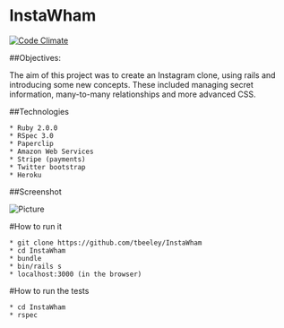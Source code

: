 InstaWham
=========

[![Code Climate](https://codeclimate.com/github/tbeeley/InstaNam/badges/gpa.svg)](https://codeclimate.com/github/tbeeley/InstaNam)

##Objectives:

The aim of this project was to create an Instagram clone, using rails and introducing some new concepts. These included managing secret information, many-to-many relationships and more advanced CSS. 

##Technologies  

    * Ruby 2.0.0
    * RSpec 3.0
    * Paperclip
    * Amazon Web Services
    * Stripe (payments)
    * Twitter bootstrap
    * Heroku

##Screenshot

![Picture](./InstaWham/app/assets/screenshot.png)

#How to run it

	* git clone https://github.com/tbeeley/InstaWham
	* cd InstaWham
	* bundle
	* bin/rails s
	* localhost:3000 (in the browser)

#How to run the tests

	* cd InstaWham	
	* rspec
